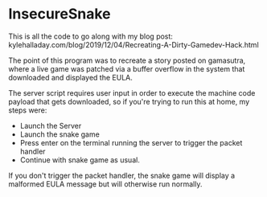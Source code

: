 # InsecureSnake

This is all the code to go along with my blog post: kylehalladay.com/blog/2019/12/04/Recreating-A-Dirty-Gamedev-Hack.html

The point of this program was to recreate a story posted on gamasutra, where a live game was patched via a buffer overflow in the system that downloaded and displayed the EULA.

The server script requires user input in order to execute the machine code payload that gets downloaded, so if you're trying to run this at home, my steps were: 

* Launch the Server
* Launch the snake game
* Press enter on the terminal running the server to trigger the packet handler
* Continue with snake game as usual.

If you don't trigger the packet handler, the snake game will display a malformed EULA message but will otherwise run normally. 